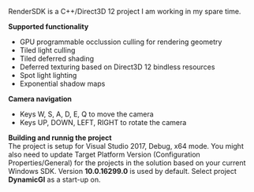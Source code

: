 RenderSDK is a C++/Direct3D 12 project I am working in my spare time.

<b>Supported functionality</b>
- GPU programmable occlussion culling for rendering geometry
- Tiled light culling
- Tiled deferred shading
- Deferred texturing based on Direct3D 12 bindless resources
- Spot light lighting
- Exponential shadow maps

<b>Camera navigation</b>
- Keys W, S, A, D, E, Q to move the camera
- Keys UP, DOWN, LEFT, RIGHT to rotate the camera

<b>Building and runnig the project</b>  
The project is setup for Visual Studio 2017, Debug, x64 mode.
You might also need to update Target Platform Version (Configuration Properties/General) for the projects in the solution based on your current Windows SDK.
Version <b>10.0.16299.0</b> is used by default.
Select project <b>DynamicGI</b> as a start-up on.  
